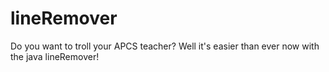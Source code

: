 # lineRemover
Do you want to troll your APCS teacher? Well it's easier than ever now with the java lineRemover!
